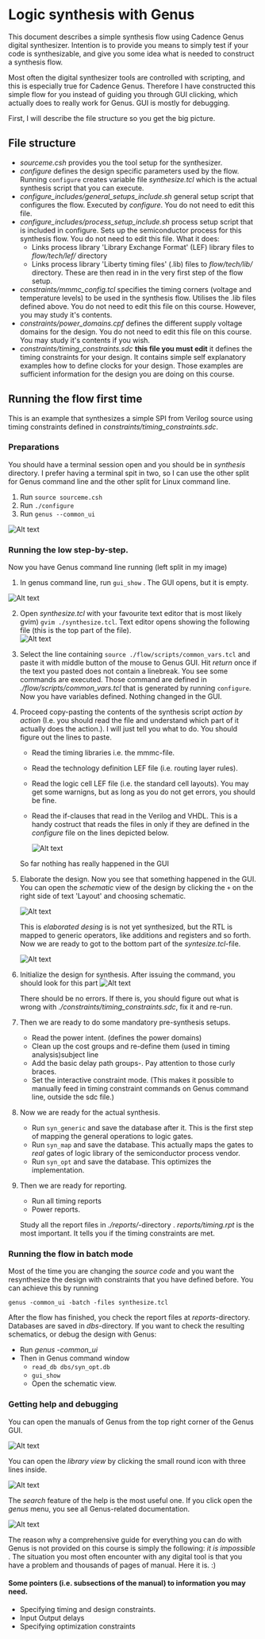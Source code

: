 # Logic synthesis with Genus

This document describes a simple synthesis flow using Cadence Genus digital
synthesizer. Intention is to provide you means to simply test if your code is
synthesizable, and give you some idea what is needed to construct a synthesis
flow.

Most often the digital synthesizer tools are controlled with scripting, and
this is especially true for Cadence Genus. Therefore I have constructed this
simple flow for you instead of guiding you through GUI clicking, which actually
does to really work for Genus. GUI is mostly for debugging. 

First, I will describe the file structure so you get the big picture. 

## File structure
*  *sourceme.csh* provides you the tool setup for the synthesizer.  
*  *configure* defines the design specific parameters used by the flow. Running ``configure`` creates variable file *synthesize.tcl* which is the actual synthesis script that you can execute.
* *configure_includes/general_setups_include.sh* general setup script that configures the flow. Executed by *configure*. You do not need to edit this file.
* *configure_includes/process_setup_include.sh* process setup script that is included in configure. Sets up the semiconductor process for this synthesis flow. You do not need to edit this file. What it does:
    * Links process library 'Library Exchange Format' (LEF) library files to *flow/tech/lef/* directory
    * Links process library 'Liberty timing files' (.lib) files to *flow/tech/lib/* directory.
  These are then read in in the very first step of the flow setup.
* *constraints/mmmc_config.tcl* specifies the timing corners (voltage and temperature levels) to be used in the synthesis flow. Utilises the .lib files defined above. You do not need to edit this file on this course. However, you may study it's contents.
* *constraints/power_domains.cpf* defines the different supply voltage domains for the design. You do not need to edit this file on this course. You may study it's contents if you wish.
* *constraints/timing_constraints.sdc* **this file you must edit** it defines the timing constraints for your design. It contains simple self explanatory examples how to define clocks for your design. Those examples are sufficient information for the design you are doing on this course.


## Running the flow first time
This is an example that synthesizes a simple SPI from Verilog source using timing constraints defined in *constraints/timing_constraints.sdc*.

### Preparations
You should have a terminal session open and you should be in *synthesis* directory. I prefer having a terminal spit in two, so I can use the other split for Genus command line and the other split for Linux command line.

1. Run ``source sourceme.csh``
2. Run ``./configure``
3. Run ``genus --common_ui``

![Alt text](./Pics/Split_terminal.png?raw=true "Title")

### Running the low step-by-step.
Now you have Genus command line running (left split in my image)

1. In genus command line, run ``gui_show`` . The GUI opens, but it is empty.

![Alt text](./Pics/gui.png?raw=true "Title")

2. Open *synthesize.tcl* with your favourite text editor that is most likely
   gvim) ``gvim ./synthesize.tcl``. Text editor opens showing the following
   file (this is the top part of the file).  
   ![Alt text](./Pics/synthesize_tcl_top.png?raw=true "Title")

3. Select the line containing ``source ./flow/scripts/common_vars.tcl`` and
   paste it with middle button of the mouse to Genus GUI. Hit *return* once if
   the text you pasted does not contain a linebreak. You see some commands are
   executed. Those command are defined in *./flow/scripts/common_vars.tcl* that
   is generated by running ``configure``. Now you have variables defined.
   Nothing changed in the GUI.

4. Proceed copy-pasting the contents of the synthesis script *action by action*
(I.e. you should read the file and understand which part of it actually does
the action.). I will just tell you what to do. You should figure out the lines
to paste.
    * Read the timing libraries i.e. the mmmc-file.
    * Read the technology definition LEF file (i.e. routing layer rules).
    * Read the logic cell LEF file (i.e. the standard cell layouts).  You may
      get some warnigns, but as long as you do not get errors, you should be
      fine.
    * Read the if-clauses that read in the Verilog and VHDL. This is a handy
      costruct that reads the files in only if they are defined in the
      *configure* file on the lines depicted below. 

      ![Alt text](./Pics/vhdlfiles.png?raw=true "Title")

    So far nothing has really happened in the GUI

5.  Elaborate the design. Now you see that something happened in the GUI. You can open the *schematic* view of the design by clicking the ``+`` on the right side of text 'Layout' and choosing schematic.

    ![Alt text](./Pics/schematic.png?raw=true "Title")

    This is *elaborated desing* is is not yet synthesized, but the RTL is
    mapped to generic operators, like additions and registers and so forth.
    Now we are ready to got to the bottom part of the *syntesize.tcl*-file.
    
    ![Alt text](./Pics/synthesize_tcl_bot.png?raw=true "Title")

6. Initialize the design for synthesis. After issuing the command, you should look for this part
   ![Alt text](./Pics/read-sdc.png?raw=true "Title")

   There should be no errors. If there is, you should figure out what is wrong
   with *./constraints/timing_constraints.sdc*, fix it and re-run.

7. Then we are ready to do some mandatory pre-synthesis setups.
    *  Read the power intent. (defines the power domains)
    *  Clean up the cost groups and re-define them (used in timing analysis)subject line
    * Add the basic delay path groups-. Pay attention to those curly braces.
    * Set the interactive constraint mode. (This makes it possible to manually
      feed in timing constraint commands on Genus command line, outside the sdc file.)

8. Now we are ready for the actual synthesis.
    * Run ``syn_generic`` and save the database after it. This is the first
      step of mapping the general operations to logic gates.
    * Run ``syn_map`` and save the database. This actually maps the gates to
      *real* gates of logic library of the semiconductor process vendor.
    * Run ``syn_opt`` and save the database. This optimizes the implementation.

9. Then we are ready for reporting. 
    * Run all timing reports
    * Power reports.

    Study all the report files in *./reports/*-directory . *reports/timing.rpt* is the most important. It tells you if the timing constraints are met.

### Running the flow in batch mode
Most of the time you are changing  the *source code* and you want the resynthesize the design with constraints that you have defined before. You can achieve this by running

``genus -common_ui -batch -files synthesize.tcl``

After the flow has finished, you check the report files at *reports*-directory. Databases are saved in *dbs*-directory. If you want to check the resulting schematics, or debug the design with Genus:

*  Run *genus -common_ui*
*  Then in Genus command window
    * ``read_db dbs/syn_opt.db``
    * ``gui_show``
    * Open the schematic view.

### Getting help and debugging
You can open the manuals of Genus from the top right corner of the Genus GUI.

![Alt text](./Pics/help.png?raw=true "Title")

You can open the *library view* by clicking the small round icon with three lines inside. 

![Alt text](./Pics/help_with_library.png?raw=true "Title")

The *search* feature of the help is the most useful one. If you click open the *genus* menu, you see all Genus-related documentation.

![Alt text](./Pics/Genus_manuals.png?raw=true "Title")

The reason why a comprehensive guide for everything you can do with Genus is
not provided on this course is simply the following: *it is impossible* . The
situation you most often encounter with any digital tool is that you have a
problem and thousands of pages of manual. Here it is. :)  

#### Some pointers (i.e. subsections of the manual) to information you may need.
   *  Specifying timing and design constraints.
   *  Input Output delays
   *  Specifying optimization constraints
   






